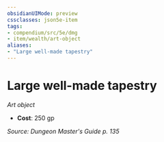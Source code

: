 ```yaml
---
obsidianUIMode: preview
cssclasses: json5e-item
tags:
- compendium/src/5e/dmg
- item/wealth/art-object
aliases: 
- "Large well-made tapestry"
---
```

# Large well-made tapestry
*Art object*  

- **Cost**: 250 gp

*Source: Dungeon Master's Guide p. 135*